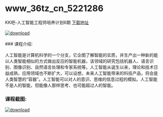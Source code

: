 # www_36tz_cn_5221286
KK吧-人工智能工程师培养计划6期
[下载地址](http://www.36tz.cn/article/5221286 "下载地址")
<br/></br>[![download](http://36tz.cn/muke_img/2021_10_1-9-300x192.png "下载地址")](http://www.36tz.cn/article/5221286 "下载地址")
<br/></br>### 课程介绍:<br/></br>人工智能是计算机科学的一个分支，它企图了解智能的实质，并生产出一种新的能以人类智能相似的方式做出反应的智能机器，该领域的研究包括机器人、语言识别、图像识别、自然语言处理和专家系统等。人工智能从诞生以来，理论和技术日益成熟，应用领域也不断扩大，可以设想，未来人工智能带来的科技产品，将会是人类智慧的“容器”。人工智能可以对人的意识、思维的信息过程的模拟。人工智能不是人的智能，但能像人那样思考、也可能超过人的智能。

### 课程截图:
[![download](http://36tz.cn/muke_img/2021_10_2-7.png "下载地址")](http://www.36tz.cn/article/5221286 "下载地址")
